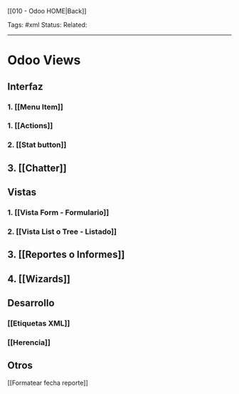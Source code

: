 [[010 - Odoo HOME|Back]]

Tags: #xml
Status: 
Related: 

___

# Odoo Views

## Interfaz 
### 1. [[Menu Item]]
### 1. [[Actions]]
### 2. [[Stat button]]
## 3. [[Chatter]]


## Vistas
### 1. [[Vista Form - Formulario]]
### 2. [[Vista List o Tree - Listado]]
## 3. [[Reportes o Informes]]
## 4. [[Wizards]]


## Desarrollo
### [[Etiquetas XML]]
### [[Herencia]]

## Otros
[[Formatear fecha reporte]]
